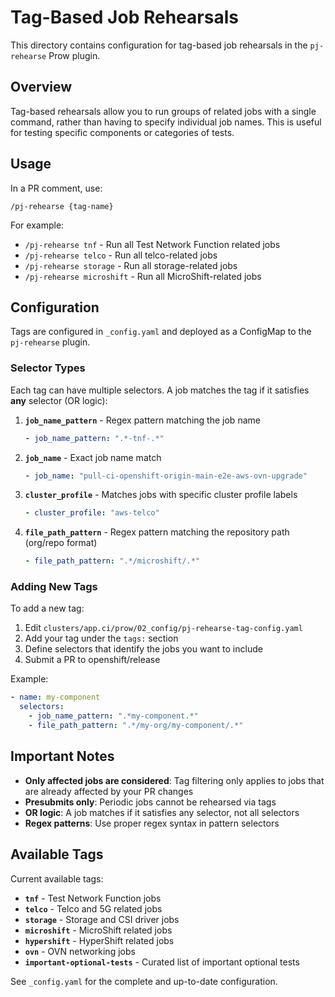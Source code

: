 # Tag-Based Job Rehearsals

This directory contains configuration for tag-based job rehearsals in the `pj-rehearse` Prow plugin.

## Overview

Tag-based rehearsals allow you to run groups of related jobs with a single command, rather than having to specify individual job names. This is useful for testing specific components or categories of tests.

## Usage

In a PR comment, use:
```
/pj-rehearse {tag-name}
```

For example:
- `/pj-rehearse tnf` - Run all Test Network Function related jobs
- `/pj-rehearse telco` - Run all telco-related jobs  
- `/pj-rehearse storage` - Run all storage-related jobs
- `/pj-rehearse microshift` - Run all MicroShift-related jobs

## Configuration

Tags are configured in `_config.yaml` and deployed as a ConfigMap to the `pj-rehearse` plugin.

### Selector Types

Each tag can have multiple selectors. A job matches the tag if it satisfies **any** selector (OR logic):

1. **`job_name_pattern`** - Regex pattern matching the job name
   ```yaml
   - job_name_pattern: ".*-tnf-.*"
   ```

2. **`job_name`** - Exact job name match
   ```yaml
   - job_name: "pull-ci-openshift-origin-main-e2e-aws-ovn-upgrade"
   ```

3. **`cluster_profile`** - Matches jobs with specific cluster profile labels
   ```yaml
   - cluster_profile: "aws-telco"
   ```

4. **`file_path_pattern`** - Regex pattern matching the repository path (org/repo format)
   ```yaml
   - file_path_pattern: ".*/microshift/.*"
   ```

### Adding New Tags

To add a new tag:

1. Edit `clusters/app.ci/prow/02_config/pj-rehearse-tag-config.yaml`
2. Add your tag under the `tags:` section
3. Define selectors that identify the jobs you want to include
4. Submit a PR to openshift/release

Example:
```yaml
- name: my-component
  selectors:
    - job_name_pattern: ".*my-component.*"
    - file_path_pattern: ".*/my-org/my-component/.*"
```

## Important Notes

- **Only affected jobs are considered**: Tag filtering only applies to jobs that are already affected by your PR changes
- **Presubmits only**: Periodic jobs cannot be rehearsed via tags
- **OR logic**: A job matches if it satisfies any selector, not all selectors
- **Regex patterns**: Use proper regex syntax in pattern selectors

## Available Tags

Current available tags:

- **`tnf`** - Test Network Function jobs
- **`telco`** - Telco and 5G related jobs  
- **`storage`** - Storage and CSI driver jobs
- **`microshift`** - MicroShift related jobs
- **`hypershift`** - HyperShift related jobs
- **`ovn`** - OVN networking jobs
- **`important-optional-tests`** - Curated list of important optional tests

See `_config.yaml` for the complete and up-to-date configuration. 